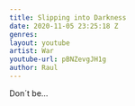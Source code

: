 ```yaml
---
title: Slipping into Darkness
date: 2020-11-05 23:25:18 Z
genres: 
layout: youtube
artist: War
youtube-url: pBNZevgJH1g
author: Raul
---
```


Don´t be…
